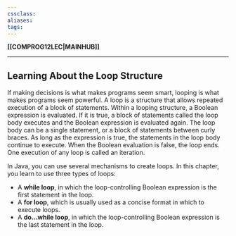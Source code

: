```yaml
---
cssclass:
aliases:
tags:
---
```

**[[COMPROG12LEC|MAINHUB]]**

---
## Learning About the Loop Structure
If making decisions is what makes programs seem smart, looping is what makes programs seem powerful. A loop is a structure that allows repeated execution of a block of statements. Within a looping structure, a Boolean expression is evaluated. If it is true, a block of statements called the loop body executes and the Boolean expression is evaluated again. The loop body can be a single statement, or a block of statements between curly braces. As long as the expression is true, the statements in the loop body continue to execute. When the Boolean evaluation is false, the loop ends. One execution of any loop is called an iteration.

In Java, you can use several mechanisms to create loops. In this chapter, you learn to use three types of loops:
-   A **while loop**, in which the loop-controlling Boolean expression is the first statement in the loop.
-   A **for loop**, which is usually used as a concise format in which to execute loops.
-   A **do…while loop**, in which the loop-controlling Boolean expression is the last statement in the loop.